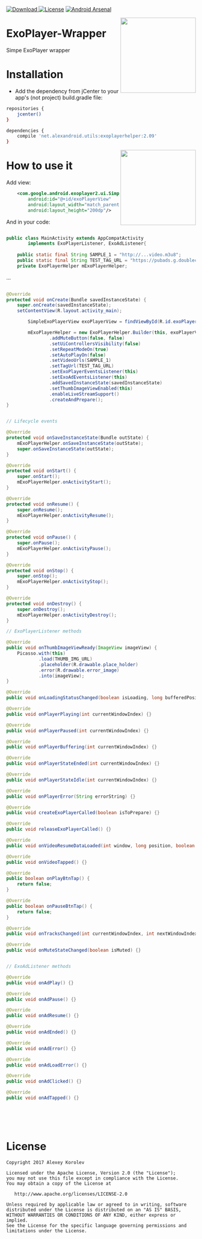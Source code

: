 [ ![Download](https://api.bintray.com/packages/pulimet/utils/exoplayerhelper/images/download.svg) ](https://bintray.com/pulimet/utils/exoplayerhelper/_latestVersion)      [![License](https://img.shields.io/badge/license-Apache%202-green.svg)](https://www.apache.org/licenses/LICENSE-2.0)  [![Android Arsenal](https://img.shields.io/badge/Android%20Arsenal-Toaster-brightgreen.svg?style=flat)](https://android-arsenal.com/details/1/6690)

<img align="right" width="200" src="https://raw.githubusercontent.com/Pulimet/ExoPlayer-Wrapper/master/art/1.jpg">


# ExoPlayer-Wrapper

Simpe ExoPlayer wrapper

# Installation

- Add the dependency from jCenter to your app's (not project) build.gradle file:

```sh
repositories {
    jcenter()
}

dependencies {
    compile 'net.alexandroid.utils:exoplayerhelper:2.09'
}
```

<img align="right" width="200" src="https://raw.githubusercontent.com/Pulimet/ExoPlayer-Wrapper/master/art/2.jpg">

# How to use it

Add view:
```xml
    <com.google.android.exoplayer2.ui.SimpleExoPlayerView
        android:id="@+id/exoPlayerView"
        android:layout_width="match_parent"
        android:layout_height="200dp"/>
```

And in your code:
```java

public class MainActivity extends AppCompatActivity 
        implements ExoPlayerListener, ExoAdListener{
        
    public static final String SAMPLE_1 = "http://...video.m3u8";
    public static final String TEST_TAG_URL = "https://pubads.g.doubleclick.net/...";
    private ExoPlayerHelper mExoPlayerHelper;
```
...

```java
 
@Override
protected void onCreate(Bundle savedInstanceState) {
    super.onCreate(savedInstanceState);
    setContentView(R.layout.activity_main);

        SimpleExoPlayerView exoPlayerView = findViewById(R.id.exoPlayerView);

        mExoPlayerHelper = new ExoPlayerHelper.Builder(this, exoPlayerView)
                .addMuteButton(false, false)
                .setUiControllersVisibility(false)
                .setRepeatModeOn(true)
                .setAutoPlayOn(false)
                .setVideoUrls(SAMPLE_1)
                .setTagUrl(TEST_TAG_URL)
                .setExoPlayerEventsListener(this)
                .setExoAdEventsListener(this)
                .addSavedInstanceState(savedInstanceState)
                .setThumbImageViewEnabled(this)
                .enableLiveStreamSupport()
                .createAndPrepare();
}


// Lifecycle events

@Override
protected void onSaveInstanceState(Bundle outState) {
    mExoPlayerHelper.onSaveInstanceState(outState);
    super.onSaveInstanceState(outState);
}

@Override
protected void onStart() {
    super.onStart();
    mExoPlayerHelper.onActivityStart();
}

@Override
protected void onResume() {
    super.onResume();
    mExoPlayerHelper.onActivityResume();
}

@Override
protected void onPause() {
    super.onPause();
    mExoPlayerHelper.onActivityPause();
}

@Override
protected void onStop() {
    super.onStop();
    mExoPlayerHelper.onActivityStop();
}

@Override
protected void onDestroy() {
    super.onDestroy();
    mExoPlayerHelper.onActivityDestroy();
}

// ExoPlayerListener methods

@Override
public void onThumbImageViewReady(ImageView imageView) {
    Picasso.with(this)
            .load(THUMB_IMG_URL)
            .placeholder(R.drawable.place_holder)
            .error(R.drawable.error_image)
            .into(imageView);
}

@Override
public void onLoadingStatusChanged(boolean isLoading, long bufferedPosition, int bufferedPercentage) {}

@Override
public void onPlayerPlaying(int currentWindowIndex) {}

@Override
public void onPlayerPaused(int currentWindowIndex) {}

@Override
public void onPlayerBuffering(int currentWindowIndex) {}

@Override
public void onPlayerStateEnded(int currentWindowIndex) {}

@Override
public void onPlayerStateIdle(int currentWindowIndex) {}

@Override
public void onPlayerError(String errorString) {}

@Override
public void createExoPlayerCalled(boolean isToPrepare) {}

@Override
public void releaseExoPlayerCalled() {}

@Override
public void onVideoResumeDataLoaded(int window, long position, boolean isResumeWhenReady) {}

@Override
public void onVideoTapped() {}

@Override
public boolean onPlayBtnTap() {
    return false;
}

@Override
public boolean onPauseBtnTap() {
    return false;
}

@Override
public void onTracksChanged(int currentWindowIndex, int nextWindowIndex, boolean isPlayBackStateReady) {}

@Override
public void onMuteStateChanged(boolean isMuted) {}


// ExoAdListener methods

@Override
public void onAdPlay() {}

@Override
public void onAdPause() {}

@Override
public void onAdResume() {}

@Override
public void onAdEnded() {}

@Override
public void onAdError() {}

@Override
public void onAdLoadError() {}

@Override
public void onAdClicked() {}

@Override
public void onAdTapped() {}

```

 <br>  <br>  <br> 
# License

```
Copyright 2017 Alexey Korolev

Licensed under the Apache License, Version 2.0 (the "License");
you may not use this file except in compliance with the License.
You may obtain a copy of the License at

   http://www.apache.org/licenses/LICENSE-2.0

Unless required by applicable law or agreed to in writing, software
distributed under the License is distributed on an "AS IS" BASIS,
WITHOUT WARRANTIES OR CONDITIONS OF ANY KIND, either express or implied.
See the License for the specific language governing permissions and
limitations under the License.
```
